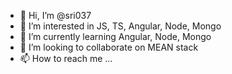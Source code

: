 - 👋 Hi, I’m @sri037
- 👀 I’m interested in JS, TS, Angular, Node, Mongo
- 🌱 I’m currently learning Angular, Node, Mongo
- 💞️ I’m looking to collaborate on MEAN stack
- 📫 How to reach me ...

<!---
sri037/sri037 is a ✨ special ✨ repository because its `README.md` (this file) appears on your GitHub profile.
You can click the Preview link to take a look at your changes.
--->
